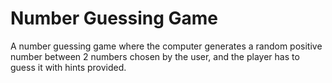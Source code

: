 # Number Guessing Game
A number guessing game where the computer generates a random positive number between 2 numbers chosen by the user, and the player has to guess it with hints provided.
